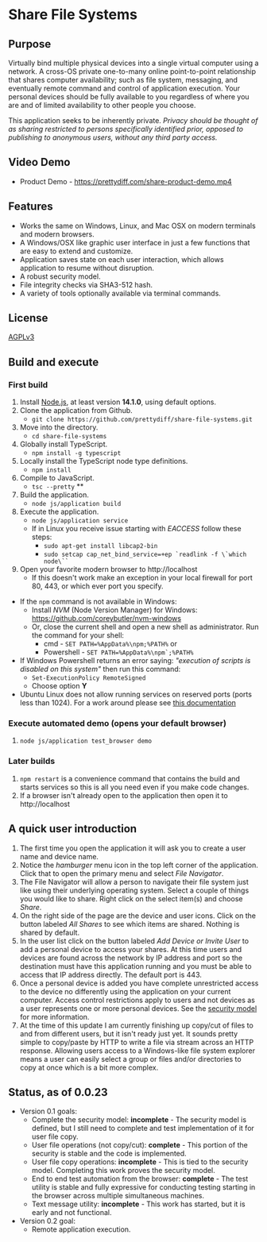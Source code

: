 # Share File Systems

## Purpose
Virtually bind multiple physical devices into a single virtual computer using a network.  A cross-OS private one-to-many online point-to-point relationship that shares computer availability; such as file system, messaging, and eventually remote command and control of application execution.  Your personal devices should be fully available to you regardless of where you are and of limited availability to other people you choose.

This application seeks to be inherently private.  *Privacy should be thought of as sharing restricted to persons specifically identified prior, opposed to publishing to anonymous users, without any third party access.*

## Video Demo
 * Product Demo - https://prettydiff.com/share-product-demo.mp4

## Features
* Works the same on Windows, Linux, and Mac OSX on modern terminals and modern browsers.
* A Windows/OSX like graphic user interface in just a few functions that are easy to extend and customize.
* Application saves state on each user interaction, which allows application to resume without disruption.
* A robust security model.
* File integrity checks via SHA3-512 hash.
* A variety of tools optionally available via terminal commands.

## License
[AGPLv3](https://www.gnu.org/licenses/agpl-3.0.en.html)

## Build and execute
### First build
1. Install [Node.js](https://nodejs.org), at least version **14.1.0**, using default options.
1. Clone the application from Github.
   * `git clone https://github.com/prettydiff/share-file-systems.git`
1. Move into the directory.
   * `cd share-file-systems`
1. Globally install TypeScript.
   * `npm install -g typescript`
1. Locally install the TypeScript node type definitions.
   * `npm install`
1. Compile to JavaScript.
   * `tsc --pretty` **
1. Build the application.
   * `node js/application build`
1. Execute the application.
   * `node js/application service`
   <!-- cspell:disable-->
   * If in Linux you receive issue starting with *EACCESS* follow these steps:
      - `sudo apt-get install libcap2-bin`
      - ```sudo setcap cap_net_bind_service=+ep `readlink -f \`which node\`` ```
   <!-- cspell:enable-->
1. Open your favorite modern browser to http://localhost
   * If this doesn't work make an exception in your local firewall for port 80, 443, or which ever port you specify.

* If the `npm` command is not available in Windows:
   - Install *NVM* (Node Version Manager) for Windows: https://github.com/coreybutler/nvm-windows
   - Or, close the current shell and open a new shell as administrator. Run the command for your shell:
      * cmd - `SET PATH=%AppData%\npm;%PATH%` or
      * Powershell - ``SET PATH=%AppData%\npm`;%PATH%``
* If Windows Powershell returns an error saying: *"execution of scripts is disabled on this system"* then run this command:
   - `Set-ExecutionPolicy RemoteSigned`
   - Choose option **Y**
* Ubuntu Linux does not allow running services on reserved ports (ports less than 1024).  For a work around please see [this documentation](documentation/linuxVM.md#ports)

### Execute automated demo (opens your default browser)
1. `node js/application test_browser demo`

### Later builds
1. `npm restart` is a convenience command that contains the build and starts services so this is all you need even if you make code changes.
1. If a browser isn't already open to the application then open it to http://localhost

## A quick user introduction
1. The first time you open the application it will ask you to create a user name and device name.
1. Notice the *hamburger* menu icon in the top left corner of the application.  Click that to open the primary menu and select *File Navigator*.
1. The File Navigator will allow a person to navigate their file system just like using their underlying operating system.  Select a couple of things you would like to share.  Right click on the select item(s) and choose *Share*.
1. On the right side of the page are the device and user icons.  Click on the button labeled *All Shares* to see which items are shared.  Nothing is shared by default.
1. In the user list click on the button labeled *Add Device or Invite User* to add a personal device to access your shares.  At this time users and devices are found across the network by IP address and port so the destination must have this application running and you must be able to access that IP address directly.  The default port is 443.
1. Once a personal device is added you have complete unrestricted access to the device no differently using the application on your current computer.  Access control restrictions apply to users and not devices as a user represents one or more personal devices.  See the [security model](#security-model) for more information.
1. At the time of this update I am currently finishing up copy/cut of files to and from different users, but it isn't ready just yet.  It sounds pretty simple to copy/paste by HTTP to write a file via stream across an HTTP response.  Allowing users access to a Windows-like file system explorer means a user can easily select a group or files and/or directories to copy at once which is a bit more complex.

## Status, as of 0.0.23
* Version 0.1 goals:
   - Complete the security model: **incomplete** - The security model is defined, but I still need to complete and test implementation of it for user file copy.
   - User file operations (not copy/cut): **complete** - This portion of the security is stable and the code is implemented.
   - User file copy operations: **incomplete** - This is tied to the security model.  Completing this work proves the security model.
   - End to end test automation from the browser: **complete** - The test utility is stable and fully expressive for conducting testing starting in the browser across multiple simultaneous machines.
   - Text message utility: **incomplete** - This work has started, but it is early and not functional.
* Version 0.2 goal:
   - Remote application execution.